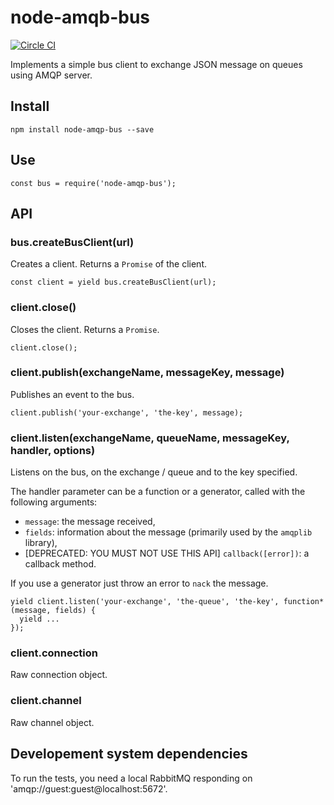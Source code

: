 node-amqb-bus
=====

[![Circle CI](https://circleci.com/gh/transcovo/node-amqp-bus.svg?style=shield)](https://circleci.com/gh/transcovo/node-amqp-bus)

Implements a simple bus client to exchange JSON message on queues using AMQP server.

## Install

    npm install node-amqp-bus --save

## Use

    const bus = require('node-amqp-bus');

## API

### bus.createBusClient(url)

Creates a client. Returns a `Promise` of the client.

    const client = yield bus.createBusClient(url);

### client.close()

Closes the client. Returns a `Promise`.

    client.close();

### client.publish(exchangeName, messageKey, message)

Publishes an event to the bus.

    client.publish('your-exchange', 'the-key', message);

### client.listen(exchangeName, queueName, messageKey, handler, options)

Listens on the bus, on the exchange / queue and to the key specified.

The handler parameter can be a function or a generator, called with the following arguments:

 - `message`: the message received,
 - `fields`: information about the message (primarily used by the `amqplib` library),
 - [DEPRECATED: YOU MUST NOT USE THIS API] `callback([error])`: a callback method.


If you use a generator just throw an error to `nack` the message.

    yield client.listen('your-exchange', 'the-queue', 'the-key', function* (message, fields) {
      yield ...
    });

### client.connection

Raw connection object.

### client.channel

Raw channel object.

## Developement system dependencies

To run the tests, you need a local RabbitMQ responding on 'amqp://guest:guest@localhost:5672'.
